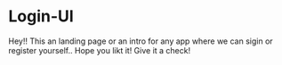 # Login-UI
Hey!! This an landing page or an intro for any app where we can sigin or register yourself.. 
Hope you likt it!
Give it a check!
